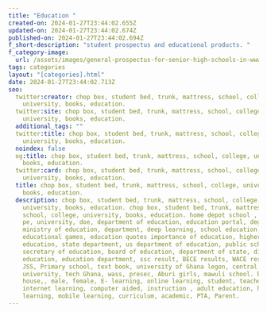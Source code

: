 ```yaml
---
title: "Education "
created-on: 2024-01-27T23:44:02.655Z
updated-on: 2024-01-27T23:44:02.674Z
published-on: 2024-01-27T23:44:02.694Z
f_short-description: "student prospectus and educational products. "
f_category-image:
  url: /assets/images/general-prospectus-for-senior-high-schools-in-www.gotogh.com-accra-ghana-ghana.webp
tags: categories
layout: "[categories].html"
date: 2024-01-27T23:44:02.713Z
seo:
  twitter:creator: chop box, student bed, trunk, mattress, school, college,
    university, books, education.
  twitter:site: chop box, student bed, trunk, mattress, school, college,
    university, books, education.
  additional_tags: ""
  twitter:title: chop box, student bed, trunk, mattress, school, college,
    university, books, education.
  noindex: false
  og:title: chop box, student bed, trunk, mattress, school, college, university,
    books, education.
  twitter:card: chop box, student bed, trunk, mattress, school, college,
    university, books, education.
  title: chop box, student bed, trunk, mattress, school, college, university,
    books, education.
  description: chop box, student bed, trunk, mattress, school, college,
    university, books, education. chop box, student bed, trunk, mattress,
    school, college, university, books, education. home depot school , depor,
    pe, university, doe, department of education, education portal, degree,
    ministry of education, department, deep learning, school education,
    educational games, education quotes importance of education, higher
    education, state department, us department of education, public school,
    secretary of education, board of education, department of state, distance
    education, education department, ssc result, BECE results, WACE results,
    JSS, Primary school, text book, university of Ghana legon, central
    university, tech Ghana, wass, presec, Aburi girls, mawuli school. boarding
    house,, male, female, E- learning, online learning, student, teacher,
    internet learning, computer aided, instruction , adult education, higher
    learning, mobile learning, curriculum, academic, PTA, Parent.
---
```

